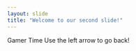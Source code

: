 ```yaml
---
layout: slide
title: "Welcome to our second slide!"
---
```

Gamer Time
Use the left arrow to go back!
